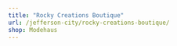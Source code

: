 ```yaml
---
title: "Rocky Creations Boutique"
url: /jefferson-city/rocky-creations-boutique/
shop: Modehaus
---
```

